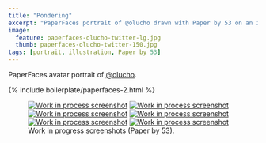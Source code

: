 ```yaml
---
title: "Pondering"
excerpt: "PaperFaces portrait of @olucho drawn with Paper by 53 on an iPad."
image: 
  feature: paperfaces-olucho-twitter-lg.jpg
  thumb: paperfaces-olucho-twitter-150.jpg
tags: [portrait, illustration, Paper by 53]
---
```


PaperFaces avatar portrait of <a href="http://twitter.com/olucho">@olucho</a>.

{% include boilerplate/paperfaces-2.html %}

<figure class="half">
	<a href="{{ site.url }}/assets/images/paperfaces-olucho-process-1-lg.jpg"><img src="{{ site.url }}/assets/images/paperfaces-olucho-process-1-600.jpg" alt="Work in process screenshot"></a>
	<a href="{{ site.url }}/assets/images/paperfaces-olucho-process-2-lg.jpg"><img src="{{ site.url }}/assets/images/paperfaces-olucho-process-2-600.jpg" alt="Work in process screenshot"></a>
	<a href="{{ site.url }}/assets/images/paperfaces-olucho-process-3-lg.jpg"><img src="{{ site.url }}/assets/images/paperfaces-olucho-process-3-600.jpg" alt="Work in process screenshot"></a>
	<a href="{{ site.url }}/assets/images/paperfaces-olucho-process-4-lg.jpg"><img src="{{ site.url }}/assets/images/paperfaces-olucho-process-4-600.jpg" alt="Work in process screenshot"></a>
	<a href="{{ site.url }}/assets/images/paperfaces-olucho-process-5-lg.jpg"><img src="{{ site.url }}/assets/images/paperfaces-olucho-process-5-600.jpg" alt="Work in process screenshot"></a>
	<a href="{{ site.url }}/assets/images/paperfaces-olucho-process-6-lg.jpg"><img src="{{ site.url }}/assets/images/paperfaces-olucho-process-6-600.jpg" alt="Work in process screenshot"></a>
	<figcaption>Work in progress screenshots (Paper by 53).</figcaption>
</figure>